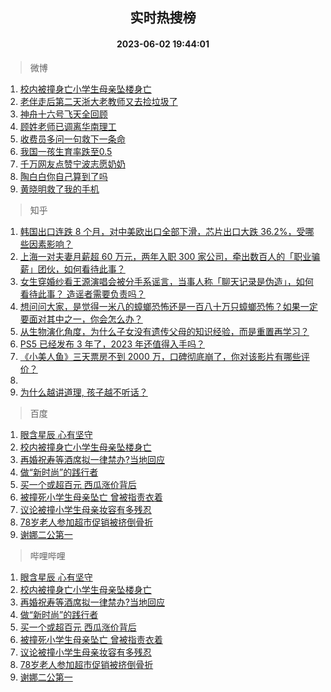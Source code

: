 <div align="center"><h2>实时热搜榜</h2><h4>2023-06-02 19:44:01</h4></div>

> 微博  

1. [校内被撞身亡小学生母亲坠楼身亡](https://s.weibo.com/weibo?q=%23%E6%A0%A1%E5%86%85%E8%A2%AB%E6%92%9E%E8%BA%AB%E4%BA%A1%E5%B0%8F%E5%AD%A6%E7%94%9F%E6%AF%8D%E4%BA%B2%E5%9D%A0%E6%A5%BC%E8%BA%AB%E4%BA%A1%23&t=31&band_rank=1&Refer=top)<br />
2. [老伴走后第二天浙大老教师又去捡垃圾了](https://s.weibo.com/weibo?q=%23%E8%80%81%E4%BC%B4%E8%B5%B0%E5%90%8E%E7%AC%AC%E4%BA%8C%E5%A4%A9%E6%B5%99%E5%A4%A7%E8%80%81%E6%95%99%E5%B8%88%E5%8F%88%E5%8E%BB%E6%8D%A1%E5%9E%83%E5%9C%BE%E4%BA%86%23&t=31&band_rank=2&Refer=top)<br />
3. [神舟十六号飞天全回顾](https://s.weibo.com/weibo?q=%23%E7%A5%9E%E8%88%9F%E5%8D%81%E5%85%AD%E5%8F%B7%E9%A3%9E%E5%A4%A9%E5%85%A8%E5%9B%9E%E9%A1%BE%23&t=31&band_rank=3&Refer=top)<br />
4. [顾姓老师已调离华南理工](https://s.weibo.com/weibo?q=%23%E9%A1%BE%E5%A7%93%E8%80%81%E5%B8%88%E5%B7%B2%E8%B0%83%E7%A6%BB%E5%8D%8E%E5%8D%97%E7%90%86%E5%B7%A5%23&t=31&band_rank=4&Refer=top)<br />
5. [收费员多问一句救下一条命](https://s.weibo.com/weibo?q=%23%E6%94%B6%E8%B4%B9%E5%91%98%E5%A4%9A%E9%97%AE%E4%B8%80%E5%8F%A5%E6%95%91%E4%B8%8B%E4%B8%80%E6%9D%A1%E5%91%BD%23&t=31&band_rank=5&Refer=top)<br />
6. [我国一孩生育率跌至0.5](https://s.weibo.com/weibo?q=%23%E6%88%91%E5%9B%BD%E4%B8%80%E5%AD%A9%E7%94%9F%E8%82%B2%E7%8E%87%E8%B7%8C%E8%87%B30.5%23&t=31&band_rank=6&Refer=top)<br />
7. [千万网友点赞宁波志愿奶奶](https://s.weibo.com/weibo?q=%23%E5%8D%83%E4%B8%87%E7%BD%91%E5%8F%8B%E7%82%B9%E8%B5%9E%E5%AE%81%E6%B3%A2%E5%BF%97%E6%84%BF%E5%A5%B6%E5%A5%B6%23&t=31&band_rank=7&Refer=top)<br />
8. [陶白白你自己算到了吗](https://s.weibo.com/weibo?q=%23%E9%99%B6%E7%99%BD%E7%99%BD%E4%BD%A0%E8%87%AA%E5%B7%B1%E7%AE%97%E5%88%B0%E4%BA%86%E5%90%97%23&t=31&band_rank=8&Refer=top)<br />
9. [黄晓明救了我的手机](https://s.weibo.com/weibo?q=%23%E9%BB%84%E6%99%93%E6%98%8E%E6%95%91%E4%BA%86%E6%88%91%E7%9A%84%E6%89%8B%E6%9C%BA%23&t=31&band_rank=9&Refer=top)<br />

> 知乎  

1. [韩国出口连跌 8 个月，对中美欧出口全部下滑，芯片出口大跌 36.2%，受哪些因素影响？](https://www.zhihu.com/question/604222429)<br />
2. [上海一对夫妻月薪超 60 万元，两年入职 300 家公司，牵出数百人的「职业骗薪」团伙，如何看待此事？](https://www.zhihu.com/question/604403306)<br />
3. [女生穿婚纱看王源演唱会被分手系谣言，当事人称「聊天记录是伪造」，如何看待此事？ 造谣者需要负责吗？](https://www.zhihu.com/question/604390809)<br />
4. [想问问大家，是觉得一米八的蟑螂恐怖还是一百八十万只蟑螂恐怖？如果一定要面对其中之一，你会怎么办？](https://www.zhihu.com/question/600068717)<br />
5. [从生物演化角度，为什么子女没有遗传父母的知识经验，而是重置再学习？](https://www.zhihu.com/question/601678910)<br />
6. [PS5 已经发布 3 年了，2023 年还值得入手吗？](https://www.zhihu.com/question/540585488)<br />
7. [《小美人鱼》三天票房不到 2000 万，口碑彻底崩了，你对该影片有哪些评价？](https://www.zhihu.com/question/603592302)<br />
8. []()<br />
9. [为什么越讲道理, 孩子越不听话？](https://www.zhihu.com/question/598809389)<br />

> 百度  

1. [眼含星辰 心有坚守](https://www.baidu.com/s?wd=%E7%9C%BC%E5%90%AB%E6%98%9F%E8%BE%B0+%E5%BF%83%E6%9C%89%E5%9D%9A%E5%AE%88&sa=fyb_news&rsv_dl=fyb_news)<br />
2. [校内被撞身亡小学生母亲坠楼身亡](https://www.baidu.com/s?wd=%E6%A0%A1%E5%86%85%E8%A2%AB%E6%92%9E%E8%BA%AB%E4%BA%A1%E5%B0%8F%E5%AD%A6%E7%94%9F%E6%AF%8D%E4%BA%B2%E5%9D%A0%E6%A5%BC%E8%BA%AB%E4%BA%A1&sa=fyb_news&rsv_dl=fyb_news)<br />
3. [再婚祝寿等酒席拟一律禁办?当地回应](https://www.baidu.com/s?wd=%E5%86%8D%E5%A9%9A%E7%A5%9D%E5%AF%BF%E7%AD%89%E9%85%92%E5%B8%AD%E6%8B%9F%E4%B8%80%E5%BE%8B%E7%A6%81%E5%8A%9E%3F%E5%BD%93%E5%9C%B0%E5%9B%9E%E5%BA%94&sa=fyb_news&rsv_dl=fyb_news)<br />
4. [做“新时尚”的践行者](https://www.baidu.com/s?wd=%E5%81%9A%E2%80%9C%E6%96%B0%E6%97%B6%E5%B0%9A%E2%80%9D%E7%9A%84%E8%B7%B5%E8%A1%8C%E8%80%85&sa=fyb_news&rsv_dl=fyb_news)<br />
5. [买一个或超百元 西瓜涨价背后](https://www.baidu.com/s?wd=%E4%B9%B0%E4%B8%80%E4%B8%AA%E6%88%96%E8%B6%85%E7%99%BE%E5%85%83+%E8%A5%BF%E7%93%9C%E6%B6%A8%E4%BB%B7%E8%83%8C%E5%90%8E&sa=fyb_news&rsv_dl=fyb_news)<br />
6. [被撞死小学生母亲坠亡 曾被指责衣着](https://www.baidu.com/s?wd=%E8%A2%AB%E6%92%9E%E6%AD%BB%E5%B0%8F%E5%AD%A6%E7%94%9F%E6%AF%8D%E4%BA%B2%E5%9D%A0%E4%BA%A1+%E6%9B%BE%E8%A2%AB%E6%8C%87%E8%B4%A3%E8%A1%A3%E7%9D%80&sa=fyb_news&rsv_dl=fyb_news)<br />
7. [议论被撞小学生母亲妆容有多残忍](https://www.baidu.com/s?wd=%E8%AE%AE%E8%AE%BA%E8%A2%AB%E6%92%9E%E5%B0%8F%E5%AD%A6%E7%94%9F%E6%AF%8D%E4%BA%B2%E5%A6%86%E5%AE%B9%E6%9C%89%E5%A4%9A%E6%AE%8B%E5%BF%8D&sa=fyb_news&rsv_dl=fyb_news)<br />
8. [78岁老人参加超市促销被挤倒骨折](https://www.baidu.com/s?wd=78%E5%B2%81%E8%80%81%E4%BA%BA%E5%8F%82%E5%8A%A0%E8%B6%85%E5%B8%82%E4%BF%83%E9%94%80%E8%A2%AB%E6%8C%A4%E5%80%92%E9%AA%A8%E6%8A%98&sa=fyb_news&rsv_dl=fyb_news)<br />
9. [谢娜二公第一](https://www.baidu.com/s?wd=%E8%B0%A2%E5%A8%9C%E4%BA%8C%E5%85%AC%E7%AC%AC%E4%B8%80&sa=fyb_news&rsv_dl=fyb_news)<br />

> 哔哩哔哩  

1. [眼含星辰 心有坚守](https://www.baidu.com/s?wd=%E7%9C%BC%E5%90%AB%E6%98%9F%E8%BE%B0+%E5%BF%83%E6%9C%89%E5%9D%9A%E5%AE%88&sa=fyb_news&rsv_dl=fyb_news)<br />
2. [校内被撞身亡小学生母亲坠楼身亡](https://www.baidu.com/s?wd=%E6%A0%A1%E5%86%85%E8%A2%AB%E6%92%9E%E8%BA%AB%E4%BA%A1%E5%B0%8F%E5%AD%A6%E7%94%9F%E6%AF%8D%E4%BA%B2%E5%9D%A0%E6%A5%BC%E8%BA%AB%E4%BA%A1&sa=fyb_news&rsv_dl=fyb_news)<br />
3. [再婚祝寿等酒席拟一律禁办?当地回应](https://www.baidu.com/s?wd=%E5%86%8D%E5%A9%9A%E7%A5%9D%E5%AF%BF%E7%AD%89%E9%85%92%E5%B8%AD%E6%8B%9F%E4%B8%80%E5%BE%8B%E7%A6%81%E5%8A%9E%3F%E5%BD%93%E5%9C%B0%E5%9B%9E%E5%BA%94&sa=fyb_news&rsv_dl=fyb_news)<br />
4. [做“新时尚”的践行者](https://www.baidu.com/s?wd=%E5%81%9A%E2%80%9C%E6%96%B0%E6%97%B6%E5%B0%9A%E2%80%9D%E7%9A%84%E8%B7%B5%E8%A1%8C%E8%80%85&sa=fyb_news&rsv_dl=fyb_news)<br />
5. [买一个或超百元 西瓜涨价背后](https://www.baidu.com/s?wd=%E4%B9%B0%E4%B8%80%E4%B8%AA%E6%88%96%E8%B6%85%E7%99%BE%E5%85%83+%E8%A5%BF%E7%93%9C%E6%B6%A8%E4%BB%B7%E8%83%8C%E5%90%8E&sa=fyb_news&rsv_dl=fyb_news)<br />
6. [被撞死小学生母亲坠亡 曾被指责衣着](https://www.baidu.com/s?wd=%E8%A2%AB%E6%92%9E%E6%AD%BB%E5%B0%8F%E5%AD%A6%E7%94%9F%E6%AF%8D%E4%BA%B2%E5%9D%A0%E4%BA%A1+%E6%9B%BE%E8%A2%AB%E6%8C%87%E8%B4%A3%E8%A1%A3%E7%9D%80&sa=fyb_news&rsv_dl=fyb_news)<br />
7. [议论被撞小学生母亲妆容有多残忍](https://www.baidu.com/s?wd=%E8%AE%AE%E8%AE%BA%E8%A2%AB%E6%92%9E%E5%B0%8F%E5%AD%A6%E7%94%9F%E6%AF%8D%E4%BA%B2%E5%A6%86%E5%AE%B9%E6%9C%89%E5%A4%9A%E6%AE%8B%E5%BF%8D&sa=fyb_news&rsv_dl=fyb_news)<br />
8. [78岁老人参加超市促销被挤倒骨折](https://www.baidu.com/s?wd=78%E5%B2%81%E8%80%81%E4%BA%BA%E5%8F%82%E5%8A%A0%E8%B6%85%E5%B8%82%E4%BF%83%E9%94%80%E8%A2%AB%E6%8C%A4%E5%80%92%E9%AA%A8%E6%8A%98&sa=fyb_news&rsv_dl=fyb_news)<br />
9. [谢娜二公第一](https://www.baidu.com/s?wd=%E8%B0%A2%E5%A8%9C%E4%BA%8C%E5%85%AC%E7%AC%AC%E4%B8%80&sa=fyb_news&rsv_dl=fyb_news)<br />
